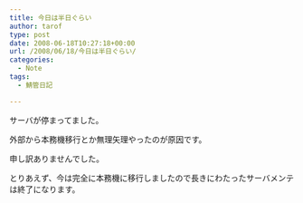```yaml
---
title: 今日は半日ぐらい
author: tarof
type: post
date: 2008-06-18T10:27:18+00:00
url: /2008/06/18/今日は半日ぐらい/
categories:
  - Note
tags:
  - 鯖管日記

---
```

サーバが停まってました。
  
外部から本務機移行とか無理矢理やったのが原因です。
  
申し訳ありませんでした。

とりあえず、今は完全に本務機に移行しましたので長きにわたったサーバメンテは終了になります。